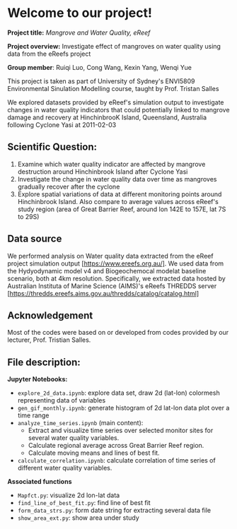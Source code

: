 # Welcome to our project!

**Project title:** *Mangrove and Water Quality, eReef*

**Project overview:** Investigate effect of mangroves on water quality using data from the eReefs project

**Group member**: Ruiqi Luo, Cong Wang, Kexin Yang, Wenqi Yue

This project is taken as part of University of Sydney's ENVI5809 Environmental Sinulation Modelling course, taught by Prof. Tristan Salles



We explored datasets provided by eReef's simulation output to investigate changes in water quality indicators
that could potentially linked to mangrove damage and recovery at HinchinbrooK Island, Queensland, Australia following Cyclone Yasi at 2011-02-03

## Scientific Question:
1. Examine which water quality indicator are affected by mangrove destruction around Hinchinbrook Island after Cyclone Yasi
2. Investigate the change in water quality data over time as mangroves gradually recover after the cyclone
3. Explore spatial variations of data at different monitoring points around Hinchinbrook Island. Also compare to average values across eReef's study region (area of Great Barrier Reef,  around lon 142E to 157E, lat 7S to 29S)

## Data source
We performed analysis on Water quality data extracted from the eReef project simulation output [https://www.ereefs.org.au/]. 
We used data from the Hydyodynamic model v4 and Biogeochemocal modelat baseline scenario, both at 4km resolution.
Specifically, we extracted data hosted by Australian Instituta of Marine Science (AIMS)'s eReefs THREDDS server [https://thredds.ereefs.aims.gov.au/thredds/catalog/catalog.html]

## Acknowledgement 
Most of the codes were based on or developed from codes provided by our lecturer, Prof. Tristian Salles. 

## File description:

**Jupyter Notebooks:**
* `explore_2d_data.ipynb`: explore data set, draw 2d (lat-lon) colormesh representing data of variables
* `gen_gif_monthly.ipynb`: generate histogram of 2d lat-lon data plot over a time range
* `analyze_time_series.ipynb` (main content):
    * Extract and visualize time series over selected monitor sites for several water quality variables.
    * Calculate regional average across Great Barrier Reef region.
    * Calculate moving means and lines of best fit. 
* `calculate_correlation.ipynb`: calculate correlation of time series of different water quality variables.

**Associated functions**
* `Mapfct.py`: visualize 2d lon-lat data
* `find_line_of_best_fit.py`: find line of best fit
* `form_data_strs.py`: form date string for extracting several data file
* `show_area_ext.py`: show area under study
